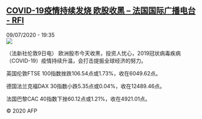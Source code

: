 <!--1594324564000-->
[COVID-19疫情持续发烧 欧股收黑 – 法国国际广播电台 - RFI](http://www.rfi.fr//cn/contenu/20200709-covid-19%E7%96%AB%E6%83%85%E6%8C%81%E7%BB%AD%E5%8F%91%E7%83%A7-%E6%AC%A7%E8%82%A1%E6%94%B6%E9%BB%91)
------

<div>09/07/2020 - 19:35</div><img src="https://s.rfi.fr/media/display/0272d2f0-c214-11ea-b095-005056a98db9/w:310/p:16x9/eco0001b.200710013502.jpg"><div class="t-content__body u-clearfix"><div class="m-interstitial"></div><p>（法新社伦敦9日电）    欧洲股市今天收黑，投资人忧心，2019冠状病毒疾病（COVID-19）疫情持续升温，会打击提振全球经济的努力。</p><p>    英国伦敦FTSE 100指数挫跌106.54点或1.73%，收在6049.62点。</p><p>    德国法兰克福DAX 30指数小跌5.35点或0.04%，收在12489.46点。</p><p>    法国巴黎CAC 40指数下挫60.12点或1.21%，收在4921.01点。</p><p class="t-copyright">© 2020 AFP</p>        </div>
